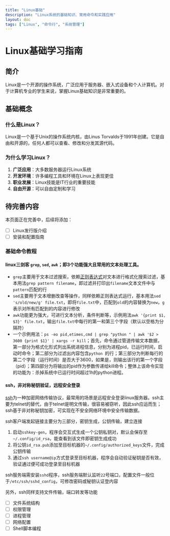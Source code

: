 ```yaml
---
title: "Linux基础"
description: "Linux系统的基础知识、常用命令和实践应用"
layout: doc
tags: ["Linux", "命令行", "系统管理"]
---
```


# Linux基础学习指南

## 简介

Linux是一个开源的操作系统，广泛应用于服务器、嵌入式设备和个人计算机。对于计算机专业的学生来说，掌握Linux基础知识是非常重要的。

## 基础概念

### 什么是Linux？
Linux是一个基于Unix的操作系统内核，由Linus Torvalds于1991年创建。它是自由和开源的，任何人都可以查看、修改和分发其源代码。

### 为什么学习Linux？
1. **广泛应用**：大多数服务器运行Linux系统
2. **开发环境**：许多编程工具和环境在Linux上表现更佳
3. **职业发展**：Linux技能是IT行业的重要技能
4. **自由开源**：可以自由定制和学习

## 待完善内容

本页面正在完善中，后续将添加：
- [ ] Linux发行版介绍
- [ ] 安装和配置指南
### 基础命令教程

#### linux三剑客 `grep`, `sed`, `awk`；即3个功能强大且常用的文本处理工具。

  - `grep`主要用于文本过滤搜索，依赖[正则表达式](https://zh.wikipedia.org/wiki/%E6%AD%A3%E5%88%99%E8%A1%A8%E8%BE%BE%E5%BC%8F)对文本进行格式化搜索过滤，基本用法`grep pattern filename`，即过滤并打印出`filename`文本文件中与`pattern`匹配的行
  - `sed`主要用于文本增删改查等操作，同样依赖正则表达式运行，基本用法`sed 's/old/new/g' file.txt`，即将`file.txt`中，匹配到`old`的内容替换为`new`，`g`表示对所有匹配到的内容进行修改
  - `awk`功能更为强大，可进行文本分析，条件判断等，示例用法`awk '{print $1, $3}' file.txt`，输出`file.txt`中每行的第一和第三个字段（默认以空格为分隔符）
  - 一个示例用法：`ps -eo pid,etimes,cmd | grep "python " | awk '$2 > 3600 {print $1}' | xargs -r kill`；首先，命令通过管道传输文本数据，第一部分为格式化形式列出系统进程信息，分别为进程pid，已运行时间，启动时命令；第二部分为过滤出内容包含`python `的行；第三部分为判断每行的第二个字段（运行时间）是否大于3600，如果是，则输出该行的第一个字段（pid）；第四部分为将输出的pid作为参数传递给kill命令；整体上该命令实现的功能为：杀掉系统中已运行时间超过1h的python进程。

#### ssh，非对称秘钥验证，远程安全登录
  [ssh](https://zh.wikipedia.org/wiki/Secure_Shell)为一种加密网络传输协议，最常用的场景是远程安全登录linux服务器。ssh主要为telnet的替代，由于telnet是明文传输，很容易被窃听，因此ssh应运而生；ssh基于非对称秘钥加密，可实现在不安全网络环境中安全传输数据。

  ssh客户端发起链接主要分为三部分，密钥生成，公钥传输，建立连接

  1. 启动`sshkey-gen`，程序会交互式生成一个公钥私钥对，默认会保存至`~/.config/id_rsa`，能查看到该文件即密钥生成成功
  2. 将公钥`id_rsa.pub`添加至目标机器的`~/.config/authorized_keys`文件，完成公钥传输
  3. 通过`ssh username@ip`方式登录至目标机器，程序会自动验证秘钥是否有效，验证通过便可成功登录至目标机器

  ssh服务端需安装`sshd`程序，ssh服务端默认监听`22`号端口，配置文件一般位于`/etc/ssh/sshd_config`，可修改密码或秘钥认证登内容
  
  另外，ssh同样支持文件传输，端口转发等功能

- [ ] 文件系统结构
- [ ] 权限管理
- [ ] 进程管理
- [ ] 网络配置
- [ ] Shell脚本编程
